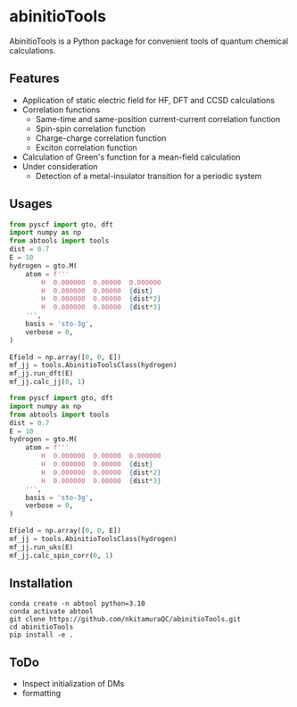 # abinitioTools
AbinitioTools is a Python package for convenient tools of quantum chemical calculations.

## Features
- Application of static electric field for HF, DFT and CCSD calculations
- Correlation functions
  - Same-time and same-position current-current correlation function
  - Spin-spin correlation function
  - Charge-charge correlation function
  - Exciton correlation function
- Calculation of Green's function for a mean-field calculation
- Under consideration
  - Detection of a metal-insulator transition for a periodic system

## Usages

```python
from pyscf import gto, dft
import numpy as np
from abtools import tools
dist = 0.7
E = 10
hydrogen = gto.M(
    atom = f'''
        H  0.000000  0.00000  0.000000
        H  0.000000  0.00000  {dist}
        H  0.000000  0.00000  {dist*2}
        H  0.000000  0.00000  {dist*3}
    ''',
    basis = 'sto-3g',
    verbose = 0,
)
    
Efield = np.array([0, 0, E])
mf_jj = tools.AbinitioToolsClass(hydrogen)
mf_jj.run_dft(E)
mf_jj.calc_jj(0, 1)
```

```python
from pyscf import gto, dft
import numpy as np
from abtools import tools
dist = 0.7
E = 10
hydrogen = gto.M(
    atom = f'''
        H  0.000000  0.00000  0.000000
        H  0.000000  0.00000  {dist}
        H  0.000000  0.00000  {dist*2}
        H  0.000000  0.00000  {dist*3}
    ''',
    basis = 'sto-3g',
    verbose = 0,
)
    
Efield = np.array([0, 0, E])
mf_jj = tools.AbinitioToolsClass(hydrogen)
mf_jj.run_uks(E)
mf_jj.calc_spin_corr(0, 1)
```

## Installation

```shell
conda create -n abtool python=3.10
conda activate abtool
git clone https://github.com/nkitamuraQC/abinitioTools.git
cd abinitioTools
pip install -e .
```

## ToDo
- Inspect initialization of DMs
- formatting
